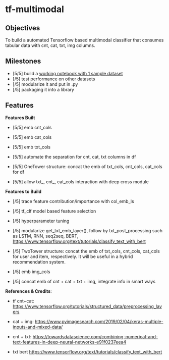 # tf-multimodal

## Objectives

To build a automated Tensorflow based multimodal classifier that consumes tabular data with cnt, cat, txt, img columns.

## Milestones
- [5/5] build a [working notebook with 1 sample dataset](https://github.com/wjlgatech/tf-multimodal/blob/main/tf_multimodal.ipynb)
- [/5] test performance on other datasets
- [/5] modularize it and put in .py
- [/5] packaging it into a library

## Features

**Features Built**
- [5/5] emb cnt_cols

- [5/5] emb cat_cols

- [5/5] emb txt_cols

- [5/5] automate the separation for cnt, cat, txt columns in df

- [5/5] OneTower structure: concat the emb of txt_cols, cnt_cols, cat_cols for df

- [5/5] allow txt_, cnt_, cat_cols interaction with deep cross module

**Features to Build**

- [/5] trace feature contribution/importance with col_emb_ls

- [/5] tf_clf model based feature selection

- [/5] hyperparameter tuning

- [/5] modularize get_txt_emb_layer(), follow by txt_post_processing such as LSTM, RNN, seq2seq, BERT, https://www.tensorflow.org/text/tutorials/classify_text_with_bert

- [/5] TwoTower structure: concat the emb of txt_cols, cnt_cols, cat_cols for user and item, respectively. It will be useful in a hybrid recommendation system.

- [/5] emb img_cols

- [/5] concat emb of cnt + cat + txt + img, integrate info in smart ways

**References & Credits**:

- tf cnt+cat: https://www.tensorflow.org/tutorials/structured_data/preprocessing_layers

- cat + img: https://www.pyimagesearch.com/2019/02/04/keras-multiple-inputs-and-mixed-data/

- cnt + txt: https://towardsdatascience.com/combining-numerical-and-text-features-in-deep-neural-networks-e91f0237eea4

- txt bert https://www.tensorflow.org/text/tutorials/classify_text_with_bert
